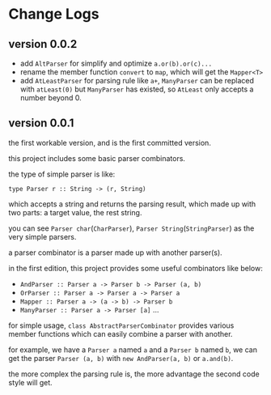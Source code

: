 # Change Logs

## version 0.0.2
- add `AltParser` for simplify and optimize `a.or(b).or(c)...`
- rename the member function `convert` to `map`, which will get the `Mapper<T>`
- add `AtLeastParser` for parsing rule like `a+`, `ManyParser` can be replaced with `atLeast(0)`
  but `ManyParser` has existed, so `AtLeast` only accepts a number beyond 0.

## version 0.0.1
the first workable version, and is the first committed version.

this project includes some basic parser combinators.

the type of simple parser is like:
```
type Parser r :: String -> (r, String)
```

which accepts a string and returns the parsing result, which made up with two
parts: a target value, the rest string.

you can see `Parser char`(`CharParser`), `Parser String`(`StringParser`) as the
very simple parsers.

a parser combinator is a parser made up with another parser(s).

in the first edition, this project provides some useful combinators like below:
- `AndParser :: Parser a -> Parser b -> Parser (a, b)`
- `OrParser :: Parser a -> Parser a -> Parser a`
- `Mapper :: Parser a -> (a -> b) -> Parser b`
- `ManyParser :: Parser a -> Parser [a]`
...

for simple usage, `class AbstractParserCombinator` provides various member
functions which can easily combine a parser with another.

for example, we have a `Parser a` named `a` and a `Parser b` named `b`, we can
get the parser `Parser (a, b)` with `new AndParser(a, b)` or `a.and(b)`.

the more complex the parsing rule is, the more advantage the second code style will get.
